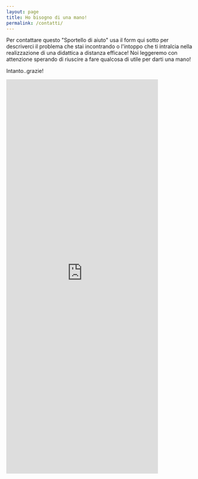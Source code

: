 ```yaml
---
layout: page
title: Ho bisogno di una mano!
permalink: /contatti/
---
```


Per contattare questo "Sportello di aiuto" usa il form qui sotto per descriverci il problema che stai incontrando o l'intoppo che ti intralcia nella realizzazione di una didattica a distanza efficace! 
Noi leggeremo con attenzione sperando di riuscire a fare qualcosa di utile per darti una mano!

Intanto..grazie!


<iframe src="https://docs.google.com/forms/d/e/1FAIpQLSeriA5F-9HVP-WUvsr8l_j8ewbAx8uhiUyHJ3cuFQHhS3nlyA/viewform?embedded=true" width="80%" height="1047" frameborder="0" marginheight="0" marginwidth="0">Caricamento…</iframe>
